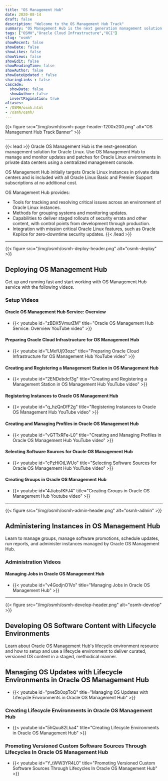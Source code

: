 ```yaml
---
title: "OS Management Hub"
date: 2020-08-14
draft: false
description: "Welcome to the OS Management Hub Track"
summary: "OS Management Hub is the next generation management solution for Oracle Linux. This track provides a learning path with step-by-step instructions and guidance for using the service.  Oracle OS Management Hub is used to manage and monitor updates and patches for the operating system environments in private data centers through a single management console. It simplifies the provisioning and maintaining of large deployments of physical servers and virtual machines that span public cloud and private data centers."
tags: ["OSMH","Oracle Cloud Infrastructure","OCI"]
slug: "osmh"
showRecent: false
showDate: false
showLikes: false
showViews: false
showEdit: false
showReadingTime: false
showAuthor: false
showDateUpdated : false
sharingLinks : false
cascade:
  showDate: false
  showAuthor: false
  invertPagination: true
aliases:
- /OSMH/osmh.html
- /osmh/osmh/
---
```


{{< figure src="/img/osmh/osmh-page-header-1200x200.png" alt="OS Management Hub Track Banner" >}}

---

{{< lead >}} Oracle OS Management Hub is the next-generation management solution for Oracle Linux. Use OS Management Hub to manage and monitor updates and patches for Oracle Linux environments in private data centers using a centralized management console.

OS Management Hub initially targets Oracle Linux instances in private data centers and is included with all Oracle Linux Basic and Premier Support subscriptions at no additional cost.

OS Management Hub provides:

- Tools for tracking and resolving critical issues across an environment of Oracle Linux instances.
- Methods for grouping systems and monitoring updates.
- Capabilities to deliver staged rollouts of security errata and other content, with control points from development through production.
- Integration with mission critical Oracle Linux features, such as Oracle Ksplice for zero-downtime security updates. {{< /lead >}}

---

{{< figure src="/img/osmh/osmh-deploy-header.png" alt="osmh-deploy" >}}

## Deploying OS Management Hub

Get up and running fast and start working with OS Management Hub service with the following videos.

### Setup Videos

#### Oracle OS Management Hub Service: Overview

- {{< youtube id="zBDX5VmurZM" title="Oracle OS Management Hub Service: Overview YouTube video" >}}

#### Preparing Oracle Cloud Infrastructure for OS Management Hub

- {{< youtube id="LMxfUj93ozc" title="Preparing Oracle Cloud Infrastructure for OS Management Hub YouTube video" >}}

#### Creating and Registering a Management Station in OS Management Hub

- {{< youtube id="2ENDebdcf3g" title="Creating and Registering a Management Station in OS Management Hub YouTube video" >}}

#### Registering Instances to Oracle OS Management Hub

- {{< youtube id="q_hzQnDfF2g" title="Registering Instances to Oracle OS Management Hub YouTube video" >}}

#### Creating and Managing Profiles in Oracle OS Management Hub

- {{< youtube id="vGTTxRFe-L0" title="Creating and Managing Profiles in Oracle OS Management Hub YouTube video" >}}

#### Selecting Software Sources for Oracle OS Management Hub

- {{< youtube id="cPzHiOtLWUo" title="Selecting Software Sources for Oracle OS Management Hub YouTube video" >}}

#### Creating Groups in Oracle OS Management Hub

- {{< youtube id="4JiabsfKFJ4" title="Creating Groups in Oracle OS Management Hub Youtube video" >}}

---

{{< figure src="/img/osmh/osmh-admin-header.png" alt="osmh-admin" >}}

## Administering Instances in OS Management Hub

Learn to manage groups, manage software promotions, schedule updates, run reports, and administer instances managed by Oracle OS Management Hub.

### Administration Videos

#### Managing Jobs in Oracle OS Management Hub

- {{< youtube id="v4GodjnO1Vo" title="Managing Jobs in Oracle OS Management Hub" >}}

---

{{< figure src="/img/osmh/osmh-develop-header.png" alt="osmh-develop" >}}

## Developing OS Software Content with Lifecycle Environments

Learn about Oracle OS Management Hub's lifecycle environment resource and how to setup and use a lifecycle environment to deliver curated, versioned OS content in a staged, methodical manner.

## Managing OS Updates with Lifecycle Environments in Oracle OS Management Hub

- {{< youtube id="pve5b0opToQ" title="Managing OS Updates with Lifecycle Environments in Oracle OS Management Hub" >}}

### Creating Lifecycle Environments in Oracle OS Management Hub

- {{< youtube id="5hQuu82Lka4" title="Creating Lifecycle Environments in Oracle OS Management Hub" >}}

### Promoting Versioned Custom Software Sources Through Lifecycles In Oracle OS Management Hub

- {{< youtube id="Y_tWW3YR4L0" title="Promoting Versioned Custom Software Sources Through Lifecycles In Oracle OS Management Hub" >}}